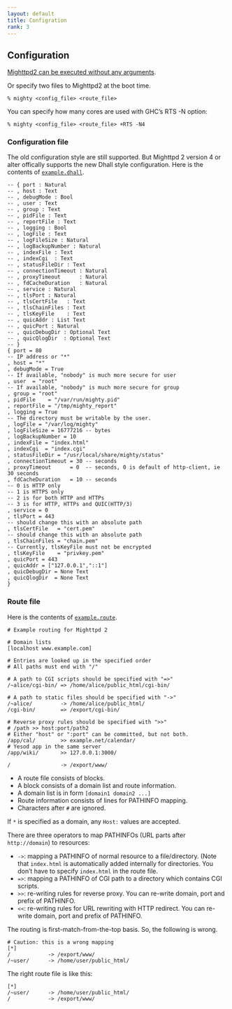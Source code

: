 ```yaml
---
layout: default
title: Configration
rank: 3
---
```


## Configuration

[Mighttpd2 can be executed without any arguments](operation.html).

Or specify two files to Mighttpd2 at the boot time.

```shell
% mighty <config_file> <route_file>
```

You can specify how many cores are used with GHC&#8217;s RTS -N option:

```shell
% mighty <config_file> <route_file> +RTS -N4
```

### Configuration file

The old configuration style are still supported. But Mighttpd 2 version 4 or alter offically supports the new Dhall style configuration. Here is the contents of [`example.dhall`](https://github.com/kazu-yamamoto/mighttpd2/blob/master/conf/example.dhall).

```
-- { port : Natural
-- , host : Text
-- , debugMode : Bool
-- , user : Text
-- , group : Text
-- , pidFile : Text
-- , reportFile : Text
-- , logging : Bool
-- , logFile : Text
-- , logFileSize : Natural
-- , logBackupNumber : Natural
-- , indexFile : Text
-- , indexCgi  : Text
-- , statusFileDir : Text
-- , connectionTimeout : Natural
-- , proxyTimeout      : Natural
-- , fdCacheDuration   : Natural
-- , service : Natural
-- , tlsPort : Natural
-- , tlsCertFile   : Text
-- , tlsChainFiles : Text
-- , tlsKeyFile    : Text
-- , quicAddr : List Text
-- , quicPort : Natural
-- , quicDebugDir : Optional Text
-- , quicQlogDir  : Optional Text
-- }
{ port = 80
-- IP address or "*"
, host = "*"
, debugMode = True
-- If available, "nobody" is much more secure for user
, user  = "root"
-- If available, "nobody" is much more secure for group
, group = "root"
, pidFile    = "/var/run/mighty.pid"
, reportFile = "/tmp/mighty_report"
, logging = True
-- The directory must be writable by the user.
, logFile = "/var/log/mighty"
, logFileSize = 16777216 -- bytes
, logBackupNumber = 10
, indexFile = "index.html"
, indexCgi  = "index.cgi"
, statusFileDir = "/usr/local/share/mighty/status"
, connectionTimeout = 30 -- seconds
, proxyTimeout      = 0  -- seconds, 0 is default of http-client, ie 30 seconds
, fdCacheDuration   = 10 -- seconds
-- 0 is HTTP only
-- 1 is HTTPS only
-- 2 is for both HTTP and HTTPs
-- 3 is for HTTP, HTTPs and QUIC(HTTP/3)
, service = 0
, tlsPort = 443
-- should change this with an absolute path
, tlsCertFile   = "cert.pem"
-- should change this with an absolute path
, tlsChainFiles = "chain.pem"
-- Currently, tlsKeyFile must not be encrypted
, tlsKeyFile    = "privkey.pem"
, quicPort = 443
, quicAddr = ["127.0.0.1","::1"]
, quicDebugDir = None Text
, quicQlogDir  = None Text
}
```

### Route file

Here is the contents of [`example.route`](https://github.com/kazu-yamamoto/mighttpd2/blob/master/conf/example.route).

```shell
# Example routing for Mighttpd 2

# Domain lists
[localhost www.example.com]

# Entries are looked up in the specified order
# All paths must end with "/"

# A path to CGI scripts should be specified with "=>"
/~alice/cgi-bin/ => /home/alice/public_html/cgi-bin/

# A path to static files should be specified with "->"
/~alice/         -> /home/alice/public_html/
/cgi-bin/        => /export/cgi-bin/

# Reverse proxy rules should be specified with ">>"
# /path >> host:port/path2
# Either "host" or ":port" can be committed, but not both.
/app/cal/        >> example.net/calendar/
# Yesod app in the same server
/app/wiki/       >> 127.0.0.1:3000/

/                -> /export/www/
```

- A route file consists of blocks.
- A block consists of a domain list and route information.
- A domain list is in form `[domain1 domain2 ...]`
- Route information consists of lines for PATHINFO mapping.
- Characters after `#` are ignored.

If `*` is specified as a domain, any `Host:` values are accepted. 

There are three operators to map PATHINFOs (URL parts after `http://domain`) to resources:

- `->`: mapping a PATHINFO of normal resource to a file/directory. (Note that `index.html` is automatically added internally for directories. You don&#8217;t have to specify `index.html` in the route file.
- `=>`: mapping a PATHINFO of CGI path to a directory which contains CGI scripts.
- `>>`: re-writing rules for reverse proxy. You can re-write domain, port and prefix of PATHINFO.
- `<<`: re-writing rules for URL rewriting with HTTP redirect. You can re-write domain, port and prefix of PATHINFO.

The routing is first-match-from-the-top basis. So, the following is wrong.

```
# Caution: this is a wrong mapping
[*]
/            -> /export/www/
/~user/      -> /home/user/public_html/
```

The right route file is like this:

```
[*]
/~user/      -> /home/user/public_html/
/            -> /export/www/
```

